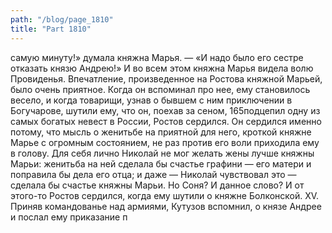 ```yaml
---
path: "/blog/page_1810"
title: "Part 1810"
---
```


самую минуту!» думала княжна Марья. — «И надо было его сестре отказать князю Андрею!» И во всем этом княжна Марья видела волю Провиденья.
Впечатление, произведенное на Ростова княжной Марьей, было очень приятное. Когда он вспоминал про нее, ему становилось весело, и когда товарищи, узнав о бывшем с ним приключении в Богучарове, шутили ему, что он, поехав за сеном, 165подцепил одну из самых богатых невест в России, Ростов сердился. Он сердился именно потому, что мысль о женитьбе на приятной для него, кроткой княжне Марье с огромным состоянием, не раз против его воли приходила ему в голову. Для себя лично Николай не мог желать жены лучше княжны Марьи: женитьба на ней сделала бы счастье графини — его матери и поправила бы дела его отца; и даже — Николай чувствовал это — сделала бы счастье княжны Марьи.
Но Соня? И данное слово? И от этого-то Ростов сердился, когда ему шутили о княжне Болконской.
XV.
Приняв командованье над армиями, Кутузов вспомнил, о князе Андрее и послал ему приказание п

